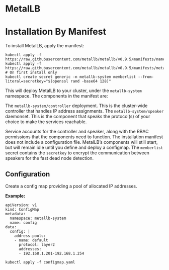 MetalLB
========

# Installation By Manifest
To install MetalLB, apply the manifest:

```
kubectl apply -f https://raw.githubusercontent.com/metallb/metallb/v0.9.5/manifests/namespace.yaml
kubectl apply -f https://raw.githubusercontent.com/metallb/metallb/v0.9.5/manifests/metallb.yaml
# On first install only
kubectl create secret generic -n metallb-system memberlist --from-literal=secretkey="$(openssl rand -base64 128)"
```

This will deploy MetalLB to your cluster, under the `metallb-system` namespace. The components in the manifest are:

The `metallb-system/controller` deployment. This is the cluster-wide controller that handles IP address assignments.
The `metallb-system/speaker` daemonset. This is the component that speaks the protocol(s) of your choice to make the services reachable.

Service accounts for the controller and speaker, along with the RBAC permissions that the components need to function.
The installation manifest does not include a configuration file. MetalLB’s components will still start, but will remain idle until you define and deploy a configmap. The `memberlist` secret contains the `secretkey` to encrypt the communication between speakers for the fast dead node detection.


## Configuration

Create a config map providing a pool of allocated IP addresses.

**Example:**
```
apiVersion: v1
kind: ConfigMap
metadata:
  namespace: metallb-system
  name: config
data:
  config: |
    address-pools:
    - name: default
      protocol: layer2
      addresses:
      - 192.168.1.201-192.168.1.254
```

```
kubectl apply -f configmap.yaml
```
